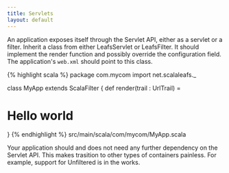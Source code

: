 ```yaml
---
title: Servlets
layout: default
---
```


An application exposes itself through the Servlet API, either as a servlet or a filter. Inherit a class from either LeafsServlet or LeafsFilter. It should implement the render function and possibly override the configuration field. The application's `web.xml` should point to this class.

{% highlight scala %}
package com.mycom
import net.scalaleafs._

class MyApp extends ScalaFilter {
  def render(trail : UrlTrail) = <h1>Hello world</h1>
}
{% endhighlight %}
<span class="label">src/main/scala/com/mycom/MyApp.scala</span>

Your application should and does not need any further dependency on the Servlet API. This makes trasition to other types of containers painless. For example, support for Unfiltered is in the works. 